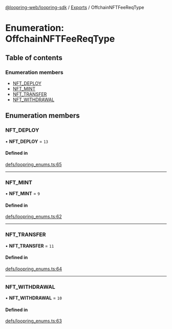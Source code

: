 [@loopring-web/loopring-sdk](../README.md) / [Exports](../modules.md) / OffchainNFTFeeReqType

# Enumeration: OffchainNFTFeeReqType

## Table of contents

### Enumeration members

- [NFT\_DEPLOY](OffchainNFTFeeReqType.md#nft_deploy)
- [NFT\_MINT](OffchainNFTFeeReqType.md#nft_mint)
- [NFT\_TRANSFER](OffchainNFTFeeReqType.md#nft_transfer)
- [NFT\_WITHDRAWAL](OffchainNFTFeeReqType.md#nft_withdrawal)

## Enumeration members

### NFT\_DEPLOY

• **NFT\_DEPLOY** = `13`

#### Defined in

[defs/loopring_enums.ts:65](https://github.com/Loopring/loopring_sdk/blob/edf273a/src/defs/loopring_enums.ts#L65)

___

### NFT\_MINT

• **NFT\_MINT** = `9`

#### Defined in

[defs/loopring_enums.ts:62](https://github.com/Loopring/loopring_sdk/blob/edf273a/src/defs/loopring_enums.ts#L62)

___

### NFT\_TRANSFER

• **NFT\_TRANSFER** = `11`

#### Defined in

[defs/loopring_enums.ts:64](https://github.com/Loopring/loopring_sdk/blob/edf273a/src/defs/loopring_enums.ts#L64)

___

### NFT\_WITHDRAWAL

• **NFT\_WITHDRAWAL** = `10`

#### Defined in

[defs/loopring_enums.ts:63](https://github.com/Loopring/loopring_sdk/blob/edf273a/src/defs/loopring_enums.ts#L63)
